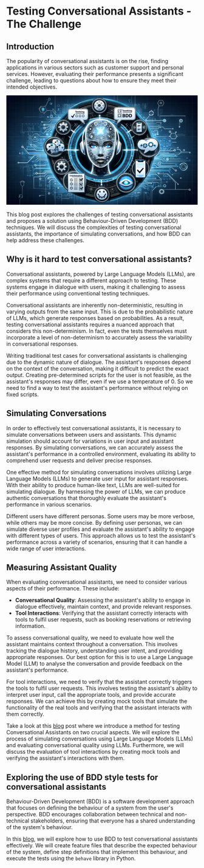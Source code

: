 # Testing Conversational Assistants - The Challenge

## Introduction

The popularity of conversational assistants is on the rise, finding applications in various sectors such as customer support and personal services. However, evaluating their performance presents a significant challenge, leading to questions about how to ensure they meet their intended objectives.

![Agents Behave](images/agents_behave.png)

This blog post explores the challenges of testing conversational assistants and proposes a solution using Behaviour-Driven Development (BDD) techniques. We will discuss the complexities of testing conversational assistants, the importance of simulating conversations, and how BDD can help address these challenges.

## Why is it hard to test conversational assistants?

Conversational assistants, powered by Large Language Models (LLMs), are complex systems that require a different approach to testing. These systems engage in dialogue with users, making it challenging to assess their performance using conventional testing techniques.

Conversational assistants are inherently non-deterministic, resulting in varying outputs from the same input. This is due to the probabilistic nature of LLMs, which generate responses based on probabilities. As a result, testing conversational assistants requires a nuanced approach that considers this non-determinism. In fact, even the tests themselves must incorporate a level of non-determinism to accurately assess the variability in conversational responses.

Writing traditional test cases for conversational assistants is challenging due to the dynamic nature of dialogue. The assistant's responses depend on the context of the conversation, making it difficult to predict the exact output. Creating pre-determined scripts for the user is not feasible, as the assistant's responses may differ, even if we use a temperature of 0. So we need to find a way to test the assistant's performance without relying on fixed scripts.

## Simulating Conversations

In order to effectively test conversational assistants, it is necessary to simulate conversations between users and assistants. This dynamic simulation should account for variations in user input and assistant responses. By simulating conversations, we can accurately assess the assistant's performance in a controlled environment, evaluating its ability to comprehend user requests and deliver precise responses.

One effective method for simulating conversations involves utilizing Large Language Models (LLMs) to generate user input for assistant responses. With their ability to produce human-like text, LLMs are well-suited for simulating dialogue. By harnessing the power of LLMs, we can produce authentic conversations that thoroughly evaluate the assistant's performance in various scenarios.

Different users have different personas. Some users may be more verbose, while others may be more concise. By defining user personas, we can simulate diverse user profiles and evaluate the assistant's ability to engage with different types of users. This approach allows us to test the assistant's performance across a variety of scenarios, ensuring that it can handle a wide range of user interactions.

## Measuring Assistant Quality

When evaluating conversational assistants, we need to consider various aspects of their performance. These include:

- **Conversational Quality**: Assessing the assistant's ability to engage in dialogue effectively, maintain context, and provide relevant responses.
- **Tool Interactions**: Verifying that the assistant correctly interacts with tools to fulfil user requests, such as booking reservations or retrieving information.

To assess conversational quality, we need to evaluate how well the assistant maintains context throughout a conversation. This involves tracking the dialogue history, understanding user intent, and providing appropriate responses. Our best option for this is to use a Large Language Model (LLM) to analyse the conversation and provide feedback on the assistant's performance.

For tool interactions, we need to verify that the assistant correctly triggers the tools to fulfil user requests. This involves testing the assistant's ability to interpret user input, call the appropriate tools, and provide accurate responses. We can achieve this by creating mock tools that simulate the functionality of the real tools and verifying that the assistant interacts with them correctly.

Take a look at this [blog](https://equalexperts.blogin.co/posts/256118) post where we introduce a method for testing Conversational Assistants on two crucial aspects. We will explore the process of simulating conversations using Large Language Models (LLMs) and evaluating conversational quality using LLMs. Furthermore, we will discuss the evaluation of tool interactions by creating mock tools and verifying the assistant's interactions with them.

## Exploring the use of BDD style tests for conversational assistants

Behaviour-Driven Development (BDD) is a software development approach that focuses on defining the behaviour of a system from the user's perspective. BDD encourages collaboration between technical and non-technical stakeholders, ensuring that everyone has a shared understanding of the system's behaviour.

In this [blog](https://equalexperts.blogin.co/posts/testing-conversational-assistants-using-bdd-256119), we will explore how to use BDD to test conversational assistants effectively. We will create feature files that describe the expected behaviour of the system, define step definitions that implement this behaviour, and execute the tests using the `behave` library in Python.




